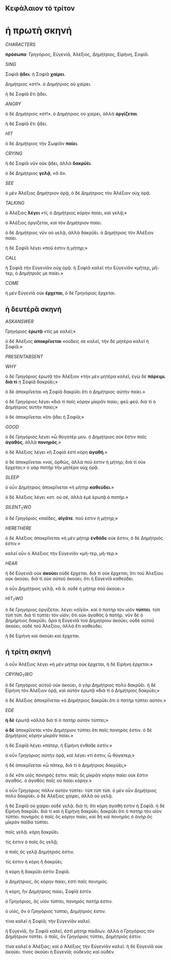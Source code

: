 
## Κεφάλαιον τὸ τρίτον

# ἡ πρωτὴ σκηνή

$CHARACTERS$

**πρόσωπα**· Γρηγόριος, Εὐγενίᾱ, Ἀλέξιος, Δημήτριος, Εἰρήνη, Σοφίᾱ.

$SING$

Σοφίᾱ **ᾄδει**. ἡ Σοφίᾱ **χαίρει**.

Δημήτριος «στ!». ὁ Δημήτριος οὐ χαίρει.

ἡ δὲ Σοφίᾱ ἔτι ᾄδει.

$ANGRY$

ὁ δὲ Δημήτριος «στ!». ὁ Δημήτριος οὐ χαίρει, ἀλλὰ **ὀργίζεται**.

ἡ δὲ Σοφίᾱ ἔτι ᾄδει.

$HIT$

ὁ δὲ Δημήτριος τὴν Σωφίᾱν **παίει**.

$CRYING$

ἡ δὲ Σοφίᾱ νῦν οὐκ ᾄδει, ἀλλὰ **δακρῡ́ει**.

ὁ δὲ Δημήτριος **γελᾷ**, «ἃ ἅ».

$SEE$

ὁ μὲν Ἀλέξιος Δημήτριον ὁρᾷ, ὁ δὲ Δημήτριος τὸν Ἀλέξιον οὐχ ὁρᾷ.

$TALKING$

ὁ Ἀλέξιος **λέγει** «τί; ὁ Δημήτριος κόρην παίει, καὶ γελᾷ;»

ὁ Ἀλέξιος ὀργίζεται, καὶ τὸν Δημήτριον παίει.

ὁ δὲ Δημήτριος νῦν οὐ γελᾷ, ἀλλὰ δακρῡ́ει. ὁ Δημήτριος τὸν Ἀλέξιον παίει.

ἡ δὲ Σοφίᾱ λέγει «ποῦ ἐστιν ἡ μήτηρ;»

$CALL$

ἡ Σοφίᾱ τὴν Εὐγενίᾱν οὐχ ὁρᾷ. ἡ Σοφίᾱ καλεῖ τὴν Εὐγενίᾱν «μῆτερ, μῆ-τερ, ὁ Δημήτριός με παίει.»

$COME$

ἡ μὲν Εὐγενίᾱ οὐκ **ἔρχεται**, ὁ δὲ Γρηγόριος ἔρχεται.

## ἡ δευτέρᾱ σκηνή

$ASKANSWER$

Γρηγόριος **ἐρωτᾷ** «τίς με καλεῖ;»

ὁ δὲ Ἀλέξιος **ἀποκρῑ́νεται** «οὐδείς σε καλεῖ, τὴν δὲ μητέρα καλεῖ ἡ Σοφίᾱ.»

$PRESENTABSENT$

$WHY$

ὁ δὲ Γρηγόριος ἐρωτᾷ τὸν Ἀλέξιον «τὴν μὲν μητέρα καλεῖ, ἐγὼ δὲ **πάρειμι**. **διὰ τί** ἡ Σοφίᾱ δακρῡ́ει;»

ὁ δὲ ἀποκρῑ́νεται «ἡ Σοφίᾱ δακρῡ́ει ὅτι ὁ Δημήτριος αὐτὴν παίει.»

ὁ δὲ Γρηγόριος λέγει «διὰ τί παῖς κόρην μῑκρᾱ̀ν παίει; φεῦ φεῦ. διὰ τί ὁ Δημήτριος αὐτὴν παίει;»

ὁ δὲ ἀποκρῑ́νεται «ὅτι ᾄδει ἡ Σοφίᾱ;»

$GOOD$

ὁ δὲ Γρηγόριος λέγει «ὦ θύγατέρ μου. ὁ Δημήτριος οὐκ ἔστιν παῖς **ἀγαθός**, ἀλλὰ **πονηρός**.»

ὁ δὲ Ἀλέξιος λέγει «ἡ Σοφίᾱ ἐστὶ κόρη **ἀγαθή**.»

ὁ δὲ ἀποκρῑ́νεται «ναί, ὀρθῶς, ἀλλὰ ποῦ ἐστιν ἡ μήτηρ; διὰ τί οὐκ ἔρχεται;» ὁ γὰρ πατὴρ τὴν μητέρα οὐχ ὁρᾷ.

$SLEEP$

ὁ οὖν Δημήτριος ἀποκρῑ́νεται «ἡ μήτηρ **καθεύδει**.»

ὁ δὲ Ἀλέξιος λέγει «στ. οὐ σέ, ἀλλὰ ἐμὲ ἐρωτᾷ ὁ πατήρ.»

$SILENT_TWO$

ὁ δὲ Γρηγόριος «παῖδες, **σῑγᾶτε**. ποῦ ἐστιν ἡ μήτηρ;»

$HERETHERE$

ὁ δὲ Ἀλέξιος ἀποκρῑ́νεται «ἡ μὲν μήτηρ **ἐνθάδε** οὐκ ἔστιν, ὁ δὲ Δημήτριός ἐστιν.»

καλεῖ οὖν ὁ Ἀλέξιος τὴν Εὐγενίᾱν «μῆ-τερ, μῆ-τερ.»

$HEAR$

ἡ δὲ Εὐγενίᾱ οὐκ **ἀκούει** οὐδὲ ἔρχεται. διὰ τί οὐκ ἔρχεται; ὃτι τοῦ Ἀλεξίου οὐκ ἀκούει. διὰ τί οὐκ αὐτοῦ ἀκούει; ὃτι ἡ Εὐγενίᾱ καθεύδει.

ὁ οὖν Δημήτριος γελᾷ, «ἃ ἅ. οὐδὲ ἡ μήτηρ σοῦ ἀκούει.»

$HIT_TWO$

ὁ δὲ Γρηγόριος ὀργίζεται. λέγει «σῑ́γᾱ». καὶ ὁ πατὴρ τὸν υἱὸν **τύπτει**. τὺπ τὺπ τύπ. διὰ τί τύπτει τὸν υἱόν; ὅτι οὐκ ἀγαθὸς ὁ πατήρ. νῦν δὲ ὁ Δημήρτιος δακρῡ́ει. ἆρα ἡ Εὐγενίᾱ τοῦ Δημητρίου ἀκούει; οὐδὲ αὐτοῦ ἀκούει, οὐδὲ τοῦ Ἀλεξίου, ἀλλὰ ἔτι καθεύδει.

ἡ δὲ Εἰρήνη καὶ ἀκούει καὶ ἔρχεται.

## ἡ τρίτη σκηνή

ὁ οὖν Ἀλέξιος λέγει «ἡ μὲν μήτηρ οὐκ ἔρχεται, ἡ δὲ Εἰρήνη ἔρχεται.»

$CRYING_TWO$

ὁ δὲ Γρηγόριος αὐτοῦ οὐκ ἀκούει, ὁ γὰρ Δημήτριος πολὺ δακρῡ́ει. ἡ δὲ Εἰρήνη τὸν Ἀλέξιον ὁρᾷ, καὶ αὐτὸν ἐρωτᾷ «διὰ τί ὁ Δημήτριος δακρῡ́ει;»

ὁ δὲ Ἀλέξιος ἀποκρῑ́νεται «ὁ Δημήτριος δακρῡ́ει ὅτι ὁ πατὴρ τύπτει αὐτόν.»

$EDE$

**ἡ δὲ** ἐρωτᾷ «ἀλλὰ διὰ τί ὁ πατὴρ αὐτὸν τύπτει;»

**ὁ δὲ** ἀποκρῑ́νεται «τὸν Δημήτριον τύπτει ὃτι παῖς πονηρός ἐστιν. ὁ δὲ Δημήτριος κόρην μῑκρᾱ̀ν παίει.»

ἡ δὲ Σοφίᾱ λέγει «πάτερ, ἡ Εἰρήνη ἐνθάδε ἐστίν.»

ὁ οὖν Γρηγόριος αὐτὴν ὁρᾷ, καὶ λέγει «τί ἐστιν, ὦ θύγατερ;»

ἡ δὲ ἀποκρῑ́νεται «ὦ πάτερ, διὰ τί ὁ Δημήτριος δακρῡ́ει;»

ὁ δὲ «ὅτι υἱὸς πονηρός ἐστιν. παῖς ὃς μῑκρᾱ̀ν κόρην παίει οὐκ ἔστιν ἀγαθός. ὁ ἀγαθὸς παῖς οὐ παίει κόρην.»

ὁ οὖν Γρηγόριος πάλιν αὐτὸν τύπτει· τὺπ τὺπ τύπ. ὁ μὲν οὖν Δημήτριος πολὺ δακρῡ́ει. ὁ δὲ Ἀλέξιος χαίρει, ἀλλὰ οὐ γελᾷ.

ἡ δὲ Σοφίᾱ οὐ χαίρει οὐδὲ γελᾷ. διὰ τί; ὅτι κόρη ἀγαθή ἐστιν ἡ Σοφίᾱ. ἡ δὲ Εἰρήνη δακρῡ́ει. διὰ τί καὶ ἡ Εἰρήνη δακρῡ́ει; δακρῡ́ει ὅτι ὁ πατὴρ τὸν υἱὸν τύπτει. πονηρὸς ὁ παῖς ὃς κόρην παίει, καὶ δὴ καὶ πονηρὸς ὁ ἀνὴρ ὃς μῑκρὸν παῖδα τύπτει.

παῖς γελᾷ. κόρη δακρῡ́ει.

τίς ἐστιν ὁ παῖς ὃς γελᾷ;

ὁ παῖς ὃς γελᾷ Δημήτριός ἐστιν.

τίς ἐστιν ἡ κόρη ἣ δακρῡ́ει;

ἡ κόρη ἣ δακρῡ́ει ἐστὶν Σοφίᾱ.

ὁ Δημήτριος, ὃς κόρην παίει, ἐστὶ παῖς πονηρός.

ἡ κόρη, ἣν Δημήτριος παίει, Σοφίᾱ ἐστίν.

ὁ Γρηγόριος, ὃς υἱὸν τύπτει, πονηρὸς πατήρ ἐστιν.

ὁ υἱός, ὃν ὁ Γρηγόριος τύπτει, Δημήτριός ἐστιν.

τίνα καλεῖ ἡ Σοφίᾱ; τὴν Εὐγενίᾱν καλεῖ.

ἡ Εὐγενίᾱ, ἣν Σοφίᾱ καλεῖ, ἐστὶ μήτηρ παιδίων. ἀλλὰ ὁ Γρηγόριος τὸν Δημήτριον τύπτει. ὁ παῖς, ὃν Γρηγόριος τύπτει, Δημήτριός ἐστιν.

τίνα καλεῖ ὁ Ἀλέξιος; καὶ ὁ Ἀλέξιος τὴν Εὐγενίᾱν καλεῖ. ἡ δὲ Εὐγενίᾱ οὐκ ἀκούει. τίνος ἀκούει ἡ Εὐγενίᾱ; οὐδενὸς καὶ οὐδέν.
